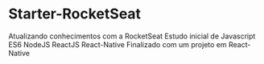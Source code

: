 # Starter-RocketSeat
Atualizando conhecimentos com a RocketSeat
Estudo inicial de 
  Javascript
  ES6
  NodeJS
  ReactJS
  React-Native
Finalizado com um projeto em React-Native
